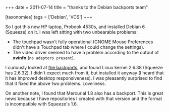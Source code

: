 +++
date = 2011-07-14
title = "thanks to the Debian backports team"

[taxonomies]
tags = ['Debian', 'VCS']
+++

So I got this new HP laptop, Probook 4530s, and installed Debian 6
(Squeeze) on it. I was left sitting with two unbearable problems:

-   The touchpad wasn\'t fully operational (GNOME Mouse Preferences
    didn\'t have a Touchpad tab where I could change the settings).
-   The video driver seemed to have a problem according to the output of
    **xvinfo** (`no adaptors present`).

I curiously looked at [the backports], and found Linux kernel 2.6.38
(Squeeze has 2.6.32). I didn\'t expect much from it, but installed it
anyway (I heard that it has improved desktop responsiveness). I was
pleasantly surprised to find that it fixed the above two problems.
Loveliness.

On another note, I found that Mercurial 1.8 also has a backport. This is
great news because I have repositories I created with that version and
the format is incompatible with Squeeze\'s 1.6.

  [the backports]: http://backports.debian.org/
